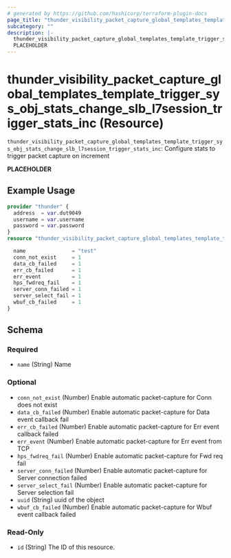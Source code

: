 ```yaml
---
# generated by https://github.com/hashicorp/terraform-plugin-docs
page_title: "thunder_visibility_packet_capture_global_templates_template_trigger_sys_obj_stats_change_slb_l7session_trigger_stats_inc Resource - terraform-provider-thunder"
subcategory: ""
description: |-
  thunder_visibility_packet_capture_global_templates_template_trigger_sys_obj_stats_change_slb_l7session_trigger_stats_inc: Configure stats to trigger packet capture on increment
  PLACEHOLDER
---
```


# thunder_visibility_packet_capture_global_templates_template_trigger_sys_obj_stats_change_slb_l7session_trigger_stats_inc (Resource)

`thunder_visibility_packet_capture_global_templates_template_trigger_sys_obj_stats_change_slb_l7session_trigger_stats_inc`: Configure stats to trigger packet capture on increment

__PLACEHOLDER__

## Example Usage

```terraform
provider "thunder" {
  address  = var.dut9049
  username = var.username
  password = var.password
}
resource "thunder_visibility_packet_capture_global_templates_template_trigger_sys_obj_stats_change_slb_l7session_trigger_stats_inc" "thunder_visibility_packet_capture_global_templates_template_trigger_sys_obj_stats_change_slb_l7session_trigger_stats_inc" {

  name               = "test"
  conn_not_exist     = 1
  data_cb_failed     = 1
  err_cb_failed      = 1
  err_event          = 1
  hps_fwdreq_fail    = 1
  server_conn_failed = 1
  server_select_fail = 1
  wbuf_cb_failed     = 1
}
```

<!-- schema generated by tfplugindocs -->
## Schema

### Required

- `name` (String) Name

### Optional

- `conn_not_exist` (Number) Enable automatic packet-capture for Conn does not exist
- `data_cb_failed` (Number) Enable automatic packet-capture for Data event callback fail
- `err_cb_failed` (Number) Enable automatic packet-capture for Err event callback failed
- `err_event` (Number) Enable automatic packet-capture for Err event from TCP
- `hps_fwdreq_fail` (Number) Enable automatic packet-capture for Fwd req fail
- `server_conn_failed` (Number) Enable automatic packet-capture for Server connection failed
- `server_select_fail` (Number) Enable automatic packet-capture for Server selection fail
- `uuid` (String) uuid of the object
- `wbuf_cb_failed` (Number) Enable automatic packet-capture for Wbuf event callback failed

### Read-Only

- `id` (String) The ID of this resource.



